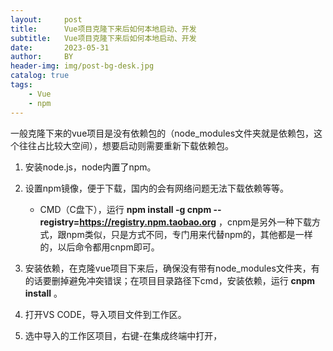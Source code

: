 ```yaml
---
layout:     post
title:      Vue项目克隆下来后如何本地启动、开发
subtitle:   Vue项目克隆下来后如何本地启动、开发
date:       2023-05-31
author:     BY
header-img: img/post-bg-desk.jpg
catalog: true
tags:
    - Vue
    - npm
---
```


一般克隆下来的vue项目是没有依赖包的（node_modules文件夹就是依赖包，这个往往占比较大空间），想要启动则需要重新下载依赖包。

1. 安装node.js，node内置了npm。
2. 设置npm镜像，便于下载，国内的会有网络问题无法下载依赖等等。
    * CMD（C盘下），运行 **npm install -g cnpm --registry=https://registry.npm.taobao.org** ，cnpm是另外一种下载方式，跟npm类似，只是方式不同，专门用来代替npm的，其他都是一样的，以后命令都用cnpm即可。

3. 安装依赖，在克隆vue项目下来后，确保没有带有node_modules文件夹，有的话要删掉避免冲突错误；在项目目录路径下cmd，安装依赖，运行 **cnpm install** 。
4. 打开VS CODE，导入项目文件到工作区。
5. 选中导入的工作区项目，右键-在集成终端中打开，